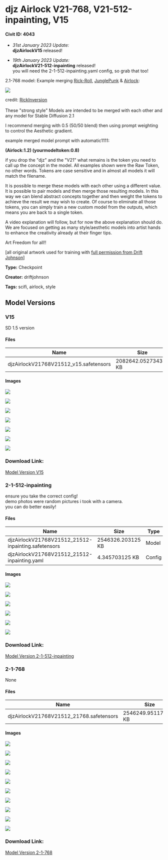 # djz Airlock V21-768, V21-512-inpainting, V15

#### Civit ID: 4043

<ul><li><p><em>31st January 2023 Update:</em><br /><strong>djzAirlockV15 </strong>released!</p></li><li><p><em>19th January 2023 Update: </em><br /><strong>djzAirlockV21-512-inpainting</strong> released!<br />you will need the 2-1-512-inpainting.yaml config, so grab that too!</p><p></p></li></ul><p>2.1-768 model: Example merging <a target="_blank" rel="ugc" href="https://civitai.com/models/3410/rick-roll-style">Rick-Roll</a>, <a target="_blank" rel="ugc" href="https://civitai.com/models/4007/djz-junglepunk-v21">JunglePunk</a> &amp; <a target="_blank" rel="ugc" href="https://civitai.com/models/4043/djz-airlock-v21">Airlock</a>:</p><img src="https://imagecache.civitai.com/xG1nkqKTMzGDvpLrqFT7WA/ce27e991-6393-411b-29da-cffddc77d400/width=525" /><p>credit: <a target="_blank" rel="ugc" href="https://civitai.com/user/RickInversion">RickInversion</a><br /><br />These "strong style" Models are intended to be merged with each other and any model for Stable Diffusion 2.1</p><p>I recommend merging with 0.5 (50/50 blend) then using prompt weighting to control the Aesthetic gradient.</p><p>example merged model prompt with automatic1111:</p><p><strong>(Airlock:1.2) (yourmodeltoken:0.8)</strong></p><p>if you drop the "djz" and the "V21" what remains is the token you need to call up the concept in the model. All examples shown were the Raw Token, no other words. Tokens are case sensitive and in almost all models it will match the filename.</p><p>It is possible to merge these models with each other using a different value. It is possible to pair models and then merge those resulting models. In this way we can blend abstract concepts together and then weight the tokens to achieve the result we may wish to create. Of course to eliminate all those tokens, you can simply train a new custom model from the outputs, which means you are back to a single token.</p><p>A video explanation will follow, but for now the above explanation should do. We are focused on getting as many style/aesthetic models into artist hands to enhance the creativity already at their finger tips.</p><p>Art Freedom for all!!</p><p>[all original artwork used for training with <a target="_blank" rel="ugc" href="https://twitter.com/MushroomFleet/status/1609633158864961539">full permission from Drift Johnson</a>]</p><p></p>

**Type:** Checkpoint

**Creator:** driftjohnson

**Tags:** scifi, airlock, style

## Model Versions

### V15

<p>SD 1.5 version</p>

#### Files

| Name | Size | Type | Format | Download Url | AutoV1 | AutoV2 | SHA256 | CRC32 | BLAKE3 |
| --- | --- | --- | --- | --- | --- | --- | --- | --- | --- |
| djzAirlockV21768V21512_v15.safetensors | 2082642.052734375 KB | Model | SafeTensor | https://civitai.com/api/download/models/6922 | 1400E684 | 3355547484 | 3355547484424886EAB0A2B8AFAF3E0E8008E8585A06153FD0BF5A49FBDB84C5 | FF9A7869 | 97911D4598C7651254637CBBC8CA03280BD4590AFA0CFC9A89A9AD6F200A9FFF |

#### Images

<p><img src="https://image.civitai.com/xG1nkqKTMzGDvpLrqFT7WA/d93cf632-ca98-42dc-0e5f-8ce265058b00/width=450/63293.jpeg" /></p>

<p><img src="https://image.civitai.com/xG1nkqKTMzGDvpLrqFT7WA/6d5c71b7-bdc3-4775-0c82-5dd67aea1e00/width=450/63292.jpeg" /></p>

<p><img src="https://image.civitai.com/xG1nkqKTMzGDvpLrqFT7WA/3d5fba41-0e01-4c9b-0484-c6505f54ba00/width=450/63291.jpeg" /></p>

<p><img src="https://image.civitai.com/xG1nkqKTMzGDvpLrqFT7WA/d3b9f284-a5d2-4c42-e132-c12eb4248800/width=450/63290.jpeg" /></p>

<p><img src="https://image.civitai.com/xG1nkqKTMzGDvpLrqFT7WA/45b36825-9f4f-4888-24bd-4296ed743800/width=450/63289.jpeg" /></p>

<p><img src="https://image.civitai.com/xG1nkqKTMzGDvpLrqFT7WA/6d12890d-6b5c-46a2-dd47-bb9fa5aa3e00/width=450/63288.jpeg" /></p>

<p><img src="https://image.civitai.com/xG1nkqKTMzGDvpLrqFT7WA/eac3ed4d-af98-4147-a6c6-35b7d4966200/width=450/63287.jpeg" /></p>

### Download Link:

[Model Version V15](https://civitai.com/api/download/models/6922)

### 2-1-512-inpainting

<p>ensure you take the correct config!<br />demo photos were random pictures i took with a camera. <br />you can do better easily!</p>

#### Files

| Name | Size | Type | Format | Download Url | AutoV1 | AutoV2 | SHA256 | CRC32 | BLAKE3 |
| --- | --- | --- | --- | --- | --- | --- | --- | --- | --- |
| djzAirlockV21768V21512_21512-inpainting.safetensors | 2546326.203125 KB | Model | SafeTensor | https://civitai.com/api/download/models/5522 | 0EB3318B | 3098DBA28B | 3098DBA28BA9365F941023504FA24334557627557A002B7B94B00A0CAA7219E7 | 1EA510E5 | 03F2291CEDA7B132E600368560968F7D5FD58E1FD24A6D009A9ECF601D5A1FC5 |
| djzAirlockV21768V21512_21512-inpainting.yaml | 4.345703125 KB | Config | Other | https://civitai.com/api/download/models/5522?type=Config&format=Other | - | 821A51EE6A | 821A51EE6A8F3A62E7F2002557FCB4F4AE97A2AB3CB3FB85942897D536FA8B2C | 5C9BA3F0 | 10C74713AD304A0BC6432788625DDA8A801612CD32BB68A13A2EE4AA9A22E7B8 |

#### Images

<p><img src="https://image.civitai.com/xG1nkqKTMzGDvpLrqFT7WA/af3f171a-65bc-4408-dd4a-125aab4eef00/width=450/44003.jpeg" /></p>

<p><img src="https://image.civitai.com/xG1nkqKTMzGDvpLrqFT7WA/5f379b8a-a467-4fe3-37da-3eb1aeb70e00/width=450/44002.jpeg" /></p>

<p><img src="https://image.civitai.com/xG1nkqKTMzGDvpLrqFT7WA/cfc06df7-e5c7-487b-636a-92ae4e568700/width=450/44001.jpeg" /></p>

<p><img src="https://image.civitai.com/xG1nkqKTMzGDvpLrqFT7WA/7b85c7f5-891b-4eaf-f1c9-a3c0d26c2100/width=450/44000.jpeg" /></p>

<p><img src="https://image.civitai.com/xG1nkqKTMzGDvpLrqFT7WA/9c079828-7932-4622-040c-17edf5cf4400/width=450/43999.jpeg" /></p>

<p><img src="https://image.civitai.com/xG1nkqKTMzGDvpLrqFT7WA/2e50c06a-420e-40bd-fc3e-466064ed0d00/width=450/43998.jpeg" /></p>

### Download Link:

[Model Version 2-1-512-inpainting](https://civitai.com/api/download/models/5522)

### 2-1-768

None

#### Files

| Name | Size | Type | Format | Download Url | AutoV1 | AutoV2 | SHA256 | CRC32 | BLAKE3 |
| --- | --- | --- | --- | --- | --- | --- | --- | --- | --- |
| djzAirlockV21768V21512_21768.safetensors | 2546249.951171875 KB | Model | SafeTensor | https://civitai.com/api/download/models/4511 | 0EB3318B | 6B52307E80 | 6B52307E800E573B1F5F3A82B3745497D83E2705B0651E5DA09D095FD32F4E7A | CEA019DC | 22AE6A5390E550FD271075EDABD2638581D08057F572C9CBDD373537E90C600A |

#### Images

<p><img src="https://image.civitai.com/xG1nkqKTMzGDvpLrqFT7WA/abda372d-c9d8-4329-b519-2728ee84a300/width=450/30711.jpeg" /></p>

<p><img src="https://image.civitai.com/xG1nkqKTMzGDvpLrqFT7WA/e19e7237-f6f1-405d-a55b-8703696dd600/width=450/31118.jpeg" /></p>

<p><img src="https://image.civitai.com/xG1nkqKTMzGDvpLrqFT7WA/6876c228-7999-44d1-0db1-2988eb7f0800/width=450/30718.jpeg" /></p>

<p><img src="https://image.civitai.com/xG1nkqKTMzGDvpLrqFT7WA/eb5fc103-ce74-493c-f5c1-1449f99eb400/width=450/31117.jpeg" /></p>

<p><img src="https://image.civitai.com/xG1nkqKTMzGDvpLrqFT7WA/fee1dd11-b347-43ec-b90f-afb615bbae00/width=450/30717.jpeg" /></p>

<p><img src="https://image.civitai.com/xG1nkqKTMzGDvpLrqFT7WA/e0b9a95c-241e-4016-211e-b796b39e7c00/width=450/30716.jpeg" /></p>

<p><img src="https://image.civitai.com/xG1nkqKTMzGDvpLrqFT7WA/41eb496c-326b-4db0-6d46-70d4e7564800/width=450/30715.jpeg" /></p>

<p><img src="https://image.civitai.com/xG1nkqKTMzGDvpLrqFT7WA/84aee0cb-a8db-4fef-1abd-6d77aacb1b00/width=450/30714.jpeg" /></p>

<p><img src="https://image.civitai.com/xG1nkqKTMzGDvpLrqFT7WA/79d28149-6971-4518-142c-7769bbeaa200/width=450/30713.jpeg" /></p>

<p><img src="https://image.civitai.com/xG1nkqKTMzGDvpLrqFT7WA/1d6bcf0c-0bbf-48d6-37ab-7d77cf225500/width=450/30712.jpeg" /></p>

### Download Link:

[Model Version 2-1-768](https://civitai.com/api/download/models/4511)

